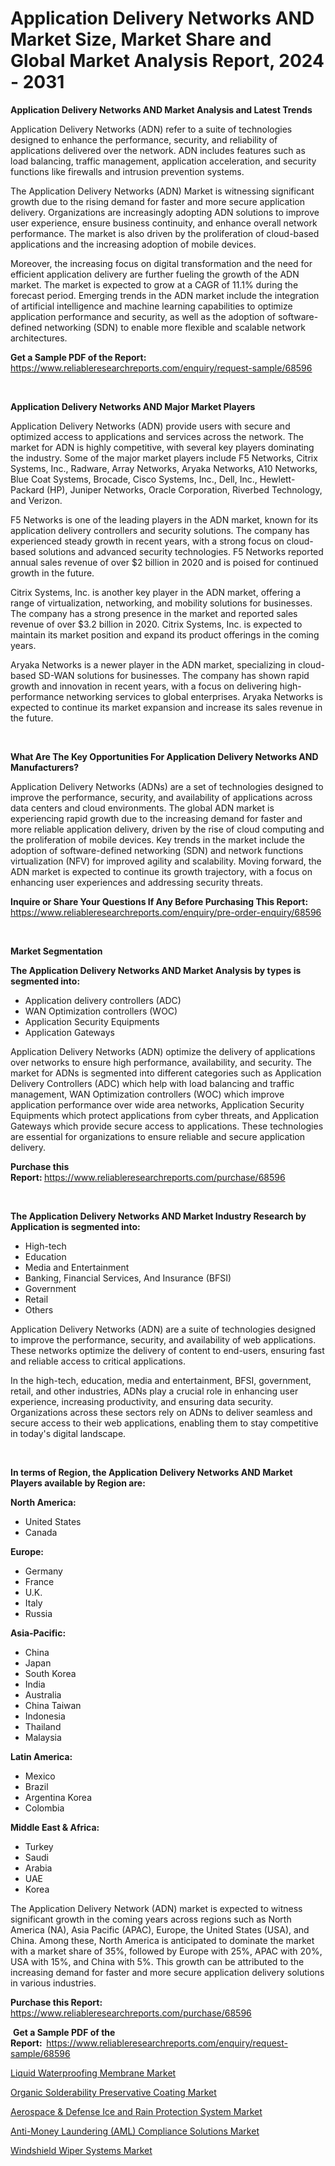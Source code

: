 <p><h1>Application Delivery Networks AND Market Size, Market Share and Global Market Analysis Report, 2024 - 2031</h1></p><p><strong>Application Delivery Networks AND Market Analysis and Latest Trends</strong></p>
<p><p>Application Delivery Networks (ADN) refer to a suite of technologies designed to enhance the performance, security, and reliability of applications delivered over the network. ADN includes features such as load balancing, traffic management, application acceleration, and security functions like firewalls and intrusion prevention systems.</p><p>The Application Delivery Networks (ADN) Market is witnessing significant growth due to the rising demand for faster and more secure application delivery. Organizations are increasingly adopting ADN solutions to improve user experience, ensure business continuity, and enhance overall network performance. The market is also driven by the proliferation of cloud-based applications and the increasing adoption of mobile devices.</p><p>Moreover, the increasing focus on digital transformation and the need for efficient application delivery are further fueling the growth of the ADN market. The market is expected to grow at a CAGR of 11.1% during the forecast period. Emerging trends in the ADN market include the integration of artificial intelligence and machine learning capabilities to optimize application performance and security, as well as the adoption of software-defined networking (SDN) to enable more flexible and scalable network architectures.</p></p>
<p><strong>Get a Sample PDF of the Report:&nbsp;</strong> <a href="https://www.reliableresearchreports.com/enquiry/request-sample/68596">https://www.reliableresearchreports.com/enquiry/request-sample/68596</a></p>
<p>&nbsp;</p>
<p><strong>Application Delivery Networks AND Major Market Players</strong></p>
<p><p>Application Delivery Networks (ADN) provide users with secure and optimized access to applications and services across the network. The market for ADN is highly competitive, with several key players dominating the industry. Some of the major market players include F5 Networks, Citrix Systems, Inc., Radware, Array Networks, Aryaka Networks, A10 Networks, Blue Coat Systems, Brocade, Cisco Systems, Inc., Dell, Inc., Hewlett-Packard (HP), Juniper Networks, Oracle Corporation, Riverbed Technology, and Verizon.</p><p>F5 Networks is one of the leading players in the ADN market, known for its application delivery controllers and security solutions. The company has experienced steady growth in recent years, with a strong focus on cloud-based solutions and advanced security technologies. F5 Networks reported annual sales revenue of over $2 billion in 2020 and is poised for continued growth in the future.</p><p>Citrix Systems, Inc. is another key player in the ADN market, offering a range of virtualization, networking, and mobility solutions for businesses. The company has a strong presence in the market and reported sales revenue of over $3.2 billion in 2020. Citrix Systems, Inc. is expected to maintain its market position and expand its product offerings in the coming years.</p><p>Aryaka Networks is a newer player in the ADN market, specializing in cloud-based SD-WAN solutions for businesses. The company has shown rapid growth and innovation in recent years, with a focus on delivering high-performance networking services to global enterprises. Aryaka Networks is expected to continue its market expansion and increase its sales revenue in the future.</p></p>
<p>&nbsp;</p>
<p><strong>What Are The Key Opportunities For Application Delivery Networks AND Manufacturers?</strong></p>
<p><p>Application Delivery Networks (ADNs) are a set of technologies designed to improve the performance, security, and availability of applications across data centers and cloud environments. The global ADN market is experiencing rapid growth due to the increasing demand for faster and more reliable application delivery, driven by the rise of cloud computing and the proliferation of mobile devices. Key trends in the market include the adoption of software-defined networking (SDN) and network functions virtualization (NFV) for improved agility and scalability. Moving forward, the ADN market is expected to continue its growth trajectory, with a focus on enhancing user experiences and addressing security threats.</p></p>
<p><strong>Inquire or Share Your Questions If Any Before Purchasing This Report:</strong> <a href="https://www.reliableresearchreports.com/enquiry/pre-order-enquiry/68596">https://www.reliableresearchreports.com/enquiry/pre-order-enquiry/68596</a></p>
<p>&nbsp;</p>
<p><strong>Market Segmentation</strong></p>
<p><strong>The Application Delivery Networks AND Market Analysis by types is segmented into:</strong></p>
<p><ul><li>Application delivery controllers (ADC)</li><li>WAN Optimization controllers (WOC)</li><li>Application Security Equipments</li><li>Application Gateways</li></ul></p>
<p><p>Application Delivery Networks (ADN) optimize the delivery of applications over networks to ensure high performance, availability, and security. The market for ADNs is segmented into different categories such as Application Delivery Controllers (ADC) which help with load balancing and traffic management, WAN Optimization controllers (WOC) which improve application performance over wide area networks, Application Security Equipments which protect applications from cyber threats, and Application Gateways which provide secure access to applications. These technologies are essential for organizations to ensure reliable and secure application delivery.</p></p>
<p><strong>Purchase this Report:&nbsp;</strong><a href="https://www.reliableresearchreports.com/purchase/68596">https://www.reliableresearchreports.com/purchase/68596</a></p>
<p>&nbsp;</p>
<p><strong>The Application Delivery Networks AND Market Industry Research by Application is segmented into:</strong></p>
<p><ul><li>High-tech</li><li>Education</li><li>Media and Entertainment</li><li>Banking, Financial Services, And Insurance (BFSI)</li><li>Government</li><li>Retail</li><li>Others</li></ul></p>
<p><p>Application Delivery Networks (ADN) are a suite of technologies designed to improve the performance, security, and availability of web applications. These networks optimize the delivery of content to end-users, ensuring fast and reliable access to critical applications. </p><p>In the high-tech, education, media and entertainment, BFSI, government, retail, and other industries, ADNs play a crucial role in enhancing user experience, increasing productivity, and ensuring data security. Organizations across these sectors rely on ADNs to deliver seamless and secure access to their web applications, enabling them to stay competitive in today's digital landscape.</p></p>
<p>&nbsp;</p>
<p><strong>In terms of Region, the Application Delivery Networks AND Market Players available by Region are:</strong></p>
<p>
    <p> <strong> North America: </strong>
        <ul>
            <li>United States</li>
            <li>Canada</li>
        </ul>
        </p> 
    <p> <strong> Europe: </strong>
        <ul>
            <li>Germany</li>
            <li>France</li>
            <li>U.K.</li>
            <li>Italy</li>
            <li>Russia</li>
        </ul>
        </p> 
    <p> <strong> Asia-Pacific: </strong>
        <ul>
            <li>China</li>
            <li>Japan</li>
            <li>South Korea</li>
            <li>India</li>
            <li>Australia</li>
            <li>China Taiwan</li>
            <li>Indonesia</li>
            <li>Thailand</li>
            <li>Malaysia</li>
        </ul>
        </p> 
    <p> <strong> Latin America: </strong>
        <ul>
            <li>Mexico</li>
            <li>Brazil</li>
            <li>Argentina Korea</li>
            <li>Colombia</li>
        </ul>
        </p> 
    <p> <strong> Middle East & Africa: </strong>
        <ul>
            <li>Turkey</li>
            <li>Saudi</li>
            <li>Arabia</li>
            <li>UAE</li>
            <li>Korea</li>
        </ul>
    </p>
    </p>
<p><p>The Application Delivery Network (ADN) market is expected to witness significant growth in the coming years across regions such as North America (NA), Asia Pacific (APAC), Europe, the United States (USA), and China. Among these, North America is anticipated to dominate the market with a market share of 35%, followed by Europe with 25%, APAC with 20%, USA with 15%, and China with 5%. This growth can be attributed to the increasing demand for faster and more secure application delivery solutions in various industries.</p></p>
<p><strong>Purchase this Report: </strong><a href="https://www.reliableresearchreports.com/purchase/68596">https://www.reliableresearchreports.com/purchase/68596</a></p>
<p>&nbsp;<strong>Get a Sample PDF of the Report:&nbsp;&nbsp;</strong><a href="https://www.reliableresearchreports.com/enquiry/request-sample/68596">https://www.reliableresearchreports.com/enquiry/request-sample/68596</a></p>
<p><strong></strong></p>
<p><p><a href="https://frill-swim-3cd.notion.site/Global-Liquid-Waterproofing-Membrane-Market-by-Types-Applications-and-Major-Players-with-Regional-781f1563ea304cf48efa06dbfab517c6">Liquid Waterproofing Membrane Market</a></p><p><a href="https://view.publitas.com/reportprime-1/organic-solderability-preservative-coating-market-with-the-goal-of-estimating-the-market-size-and-future-growth-potential-of-various-market-segments-based-on-component-applications-end-user-and-region/">Organic Solderability Preservative Coating Market</a></p><p><a href="https://issuu.com/reportprime-2/docs/aerospace-defense-ice-and-rain-protection-system-m">Aerospace & Defense Ice and Rain Protection System Market</a></p><p><a href="https://github.com/derrinmiltonellis35gcl/Market-Research-Report-List-1/blob/main/anti-money-laundering-aml-compliance-solutions-market.md">Anti-Money Laundering (AML) Compliance Solutions Market</a></p><p><a href="https://issuu.com/reportprime-2/docs/windshield-wiper-systems-market-size-2030.pptx">Windshield Wiper Systems Market</a></p></p>